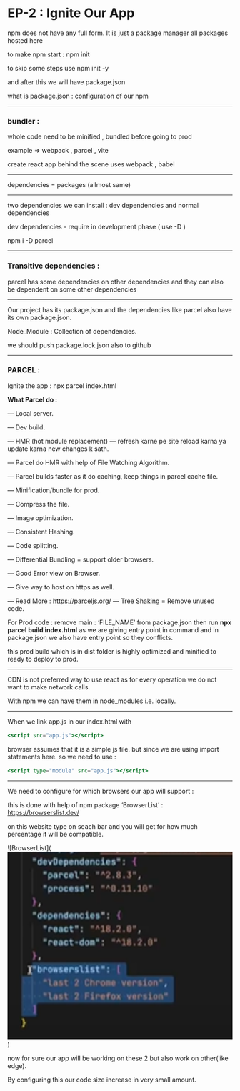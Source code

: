 # EP-2 : Ignite Our App

npm does not have any full form.
It is just a package manager
all packages hosted here

to make npm start : npm init

to skip some steps use npm init -y

and after this we will have package.json

what is package.json : configuration of our npm

---

### bundler :

whole code need to be minified , bundled before going to prod

example ⇒ webpack , parcel , vite

create react app behind the scene uses webpack , babel

---

dependencies = packages (allmost same)

---

two dependencies we can install : dev dependencies and normal dependencies

dev dependencies - require in development phase ( use -D )

npm i -D parcel

---

### Transitive dependencies :

parcel has some dependencies on other dependencies and they can also be dependent on some other dependencies

---

Our project has its package.json and the dependencies like parcel also have its own package.json.

Node_Module : Collection of dependencies.

we should push package.lock.json also to github

---

### PARCEL :

Ignite the app : npx parcel index.html

**What Parcel do :**

— Local server.

— Dev build.

— HMR (hot module replacement) — refresh karne pe site reload karna ya update karna new changes k sath.

— Parcel do HMR with help of File Watching Algorithm.

— Parcel builds faster as it do caching, keep things in parcel cache file.

— Minification/bundle for prod.

— Compress the file.

— Image optimization.

— Consistent Hashing.

— Code splitting.

— Differential Bundling = support older browsers.

— Good Error view on Browser.

— Give way to host on https as well.

— Read More : https://parceljs.org/
— Tree Shaking = Remove unused code.

For Prod code :
remove main : ‘FILE_NAME’ from package.json then run
**npx parcel build index.html**
as we are giving entry point in command and in package.json we also have entry point so they conflicts.

this prod build which is in dist folder is highly optimized and minified to ready to deploy to prod.

---

CDN is not preferred way to use react as for every operation we do not want to make network calls.

With npm we can have them in node_modules i.e. locally.

---

When we link app.js in our index.html with

```jsx
<script src="app.js"></script>
```

browser assumes that it is a simple js file. but since we are using import statements here. so we need to use :

```jsx
<script type="module" src="app.js"></script>
```

---

We need to configure for which browsers our app will support :

this is done with help of npm package ‘BrowserList’ : https://browserslist.dev/

on this website type on seach bar and you will get for how much percentage it will be compatible.

![BrowserList](![alt text](/ep-2/image.png))

now for sure our app will be working on these 2 but also work on other(like edge).

By configuring this our code size increase in very small amount.
